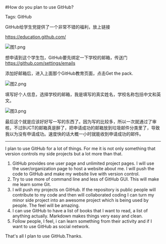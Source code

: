 #How do you plan to use GitHub?

Tags: GitHub

GitHub给学生党提供了一个非常不错的福利，放上链接

https://education.github.com/

![图1.png](https://ooo.0o0.ooo/2016/07/10/57823ecf5403f.png)

想申请到这个学生包，GitHub要先绑定一下学校的邮箱，传送门
https://github.com/settings/emails

添加好邮箱后，进入上面那个GitHub教育页面，点击Get the pack.

![图2.png](https://ooo.0o0.ooo/2016/07/10/57823ece7e7f2.png)

填写好个人信息，选择学校的邮箱，我是填写的真实姓名，学校名称包括中文和英文。

![图3.png](https://ooo.0o0.ooo/2016/07/10/57823ecf078fc.png)

最后这个就是应该好好写一写的东西了。因为写的比较多，所以一次就通过了审核，不过BUCT的邮箱真是醉了，把申请成功的邮箱放到垃圾邮件分类里了，导致我以为没有申请成功。速度快的话大概一小时就能收到申请成功的邮件。

----


I plan to use GitHub for a lot of things. For me it is not only something that version controls my side projects but a lot more than that.

1. GitHub provides one user page and unlimited project pages. I will use the user/organization page to host a website about me. I will push the code to GitHub and make my website live with version control. 
2. Try to use more of command line and less of GitHub GUI.  This will make me learn some Git.
3. I will push my projects on GitHub. If the repository is public people will contribute to my code and then will collaborated coding I can turn my minor side project into an awesome project which is being used by people. The feel will be amazing.
4. I can use GitHub to have a list of books that I want to read, a list of anything actually. Markdown makes things very easy and clean.
5. Follow people, I feel, i can learn something from their activity and if I want to use GitHub as social network.

That's all I plan to use GitHub.Thanks.
